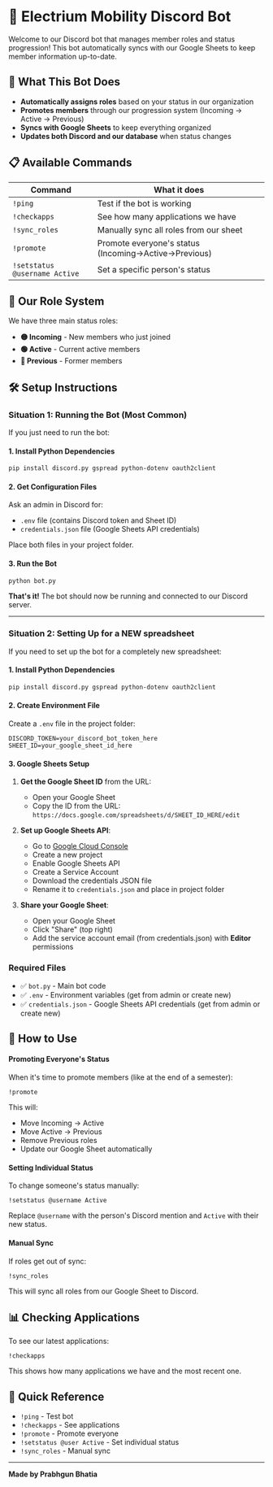 # 🤖 Electrium Mobility Discord Bot

Welcome to our Discord bot that manages member roles and status progression! This bot automatically syncs with our Google Sheets to keep member information up-to-date.

## 🎯 What This Bot Does

- **Automatically assigns roles** based on your status in our organization
- **Promotes members** through our progression system (Incoming → Active → Previous)
- **Syncs with Google Sheets** to keep everything organized
- **Updates both Discord and our database** when status changes

## 📋 Available Commands

| Command                       | What it does                                         |
| ----------------------------- | ---------------------------------------------------- |
| `!ping`                       | Test if the bot is working                           |
| `!checkapps`                  | See how many applications we have                    |
| `!sync_roles`                 | Manually sync all roles from our sheet               |
| `!promote`                    | Promote everyone's status (Incoming→Active→Previous) |
| `!setstatus @username Active` | Set a specific person's status                       |

## 👥 Our Role System

We have three main status roles:

- **🟡 Incoming** - New members who just joined
- **🟢 Active** - Current active members
- **🔴 Previous** - Former members

## 🛠️ Setup Instructions

### Situation 1: Running the Bot (Most Common)

If you just need to run the bot:

#### 1. Install Python Dependencies

```bash
pip install discord.py gspread python-dotenv oauth2client
```

#### 2. Get Configuration Files

Ask an admin in Discord for:

- `.env` file (contains Discord token and Sheet ID)
- `credentials.json` file (Google Sheets API credentials)

Place both files in your project folder.

#### 3. Run the Bot

```bash
python bot.py
```

**That's it!** The bot should now be running and connected to our Discord server.

---

### Situation 2: Setting Up for a NEW spreadsheet

If you need to set up the bot for a completely new spreadsheet:

#### 1. Install Python Dependencies

```bash
pip install discord.py gspread python-dotenv oauth2client
```

#### 2. Create Environment File

Create a `.env` file in the project folder:

```env
DISCORD_TOKEN=your_discord_bot_token_here
SHEET_ID=your_google_sheet_id_here
```

#### 3. Google Sheets Setup

1. **Get the Google Sheet ID** from the URL:
   - Open your Google Sheet
   - Copy the ID from the URL: `https://docs.google.com/spreadsheets/d/SHEET_ID_HERE/edit`
2. **Set up Google Sheets API**:

   - Go to [Google Cloud Console](https://console.cloud.google.com/)
   - Create a new project
   - Enable Google Sheets API
   - Create a Service Account
   - Download the credentials JSON file
   - Rename it to `credentials.json` and place in project folder

3. **Share your Google Sheet**:
   - Open your Google Sheet
   - Click "Share" (top right)
   - Add the service account email (from credentials.json) with **Editor** permissions

### Required Files

- ✅ `bot.py` - Main bot code
- ✅ `.env` - Environment variables (get from admin or create new)
- ✅ `credentials.json` - Google Sheets API credentials (get from admin or create new)

## 🚀 How to Use

#### Promoting Everyone's Status

When it's time to promote members (like at the end of a semester):

```
!promote
```

This will:

- Move Incoming → Active
- Move Active → Previous
- Remove Previous roles
- Update our Google Sheet automatically

#### Setting Individual Status

To change someone's status manually:

```
!setstatus @username Active
```

Replace `@username` with the person's Discord mention and `Active` with their new status.

#### Manual Sync

If roles get out of sync:

```
!sync_roles
```

This will sync all roles from our Google Sheet to Discord.

## 📊 Checking Applications

To see our latest applications:

```
!checkapps
```

This shows how many applications we have and the most recent one.

## 🎉 Quick Reference

- `!ping` - Test bot
- `!checkapps` - See applications
- `!promote` - Promote everyone
- `!setstatus @user Active` - Set individual status
- `!sync_roles` - Manual sync

---

**Made by Prabhgun Bhatia**

